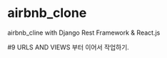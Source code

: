 # airbnb_clone
airbnb_cline with Django Rest Framework &amp; React.js

#9 URLS AND VIEWS 부터 이어서 작업하기.
